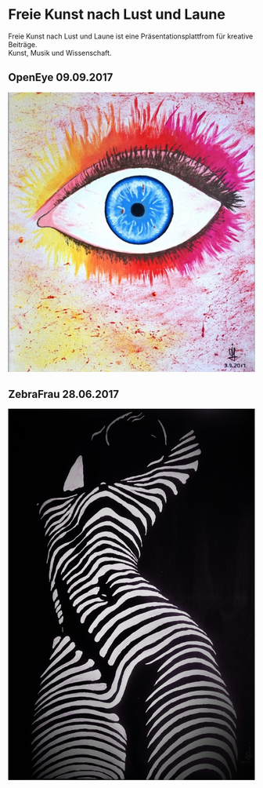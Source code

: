 # Freie Kunst nach Lust und Laune

Freie Kunst nach Lust und Laune ist eine Präsentationsplattfrom für kreative Beiträge.<br/>
Kunst, Musik und Wissenschaft.

## OpenEye 09.09.2017
[![Bologna](/pic/openeye.JPG)](https://www.youtube.com/watch?v=vq4MnvSisHs")

## ZebraFrau 28.06.2017
![Zebrafrau](/pic/zebrafrau.jpg)


